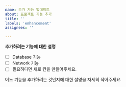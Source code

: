 ```yaml
---
name: 추가 기능 업데이트
about: 프로젝트 기능 추가
title: ''
labels: 'enhancement'
assignees: ''

---
```


**추가하려는 기능에 대한 설명**  
* [ ] Database 기능
* [ ] Network 기능
* [ ] 필요하다면 새로 칸을 만들어주세요.

어느 기능을 추가하려는 것인지에 대한 설명을 자세히 적어주세요.
